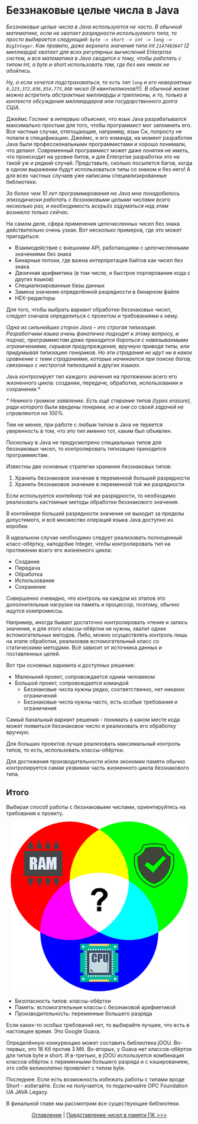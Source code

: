 Беззнаковые целые числа в Java
==============================

_Беззнаковые целые числа в Java используются не часто. В обычной математике, если не хватает разрядности используемого типа, то просто выбирается следующий: `byte -> short -> int -> long -> BigInteger`. Как правило, даже верхнего значения типа int `2147483647` (2 миллиарда) хватает для всех регулярных вычислений Enterprise систем, и вся математика в Java сводится к тому, чтобы работать с типом int, а byte и short использовать там, где без них никак не обойтись._

_Ну, а если хочется подстраховаться, то есть тип `long` и его невероятные `9,223,372,036,854,775,808` чисел (9 квинтиллионов!!!). В обычной жизни можно встретить абстрактные миллиарды и триллионы, и то, только в контексте обсуждения миллиардеров или государственного долга США._

Джеймс Гослинг в интервью объяснил, что язык Java разрабатывался максимально простым для того, чтобы программист мог запомнить его. Все частные случаи, отягощающие, например, язык Си, попросту не попали в спецификацию. Джеймс, и его команда, на момент разработки Java были профессиональными программистами и хорошо понимали, что делают. Современный программист может даже понятия не иметь, что происходит на уровне битов, и для Enterprise разработки это не такой уж и редкий случай. Представьте, сколько посыпется багов, когда в одном выражении будут использоваться типы со знаком и без него! А для всех частных случаев уже написаны специализированные библиотеки.

_За более чем 10 лет программирования на Java мне понадобилось эпизодически работать с беззнаковыми целыми числами всего несколько раз, и необходимость всерьёз задуматься над этим возникла только сейчас._

На самом деле, сфера применения целочисленных чисел без знака действительно очень узкая. Вот несколько примеров, где это может пригодиться:

*	Взаимодействие с внешними API, работающими с целочисленными значениями без знака
*	Бинарные потоки, где важна интерпретация байтов как чисел без знака
*	Двоичная арифметика (в том числе, и быстрое портирование кода с других языков)
*	Специализированные базы данных
*	Замена значения определённой разрядности в бинарном файле
*	HEX-редакторы

Для того, чтобы выбрать вариант обработки беззнаковых чисел, следует сначала определиться с проектом и требованиями к нему.

_Одна из сильнейших сторон Java – это строгая типизация. Разработчики языка очень фанатично подходят к этому вопросу, и подчас, программистам даже приходится бороться с навязываемыми ограничениями, скрывая предупреждения, вручную приводя типы, или придумывая типизацию генериков. Но эти страдания не идут ни в какое сравнение с теми страданиями, которые начинаются при поиске багов, связанных с нестрогой типизацией в других языках._

Java контролирует тип каждого значения на протяжении всего его жизненного цикла: создании, передаче, обработке, использовании и сохранении.*

_* Немного громкое заявление. Есть ещё стирание типов (types erasure), ради которого были введены генерики, но и они со своей задачей не справляются на 100%._

Тем не менее, при работе с любым типом в Java не теряется уверенность в том, что это тип именно тот, каким был объявлен.

Поскольку в Java не предусмотрено специальных типов для беззнаковых чисел, то контролировать типизацию приходится программистам.

Известны две основные стратегии хранения беззнаковых типов:

1.	Хранить беззнаковое значение в переменной большей разрядности
2.	Хранить беззнаковое значение в переменной той же разрядности

Если используется контейнер той же разрядности, то необходимо реализовать кастомные методы обработки беззнакового значения.

В контейнере большей разрядности значение не выходит за пределы допустимого, и всё множество операций языка Java доступно из коробки.

В идеальном случае необходимо следует реализовать полноценный класс-обёртку, наподобие Integer, чтобы контролировать тип на протяжении всего его жизненного цикла: 

*	Создание
*	Передача
*	Обработка
*	Использование
*	Сохранение

Совершенно очевидно, что контроль на каждом из этапов это дополнительные нагрузки на память и процессор, поэтому, обычно ищутся компромиссы.

Например, иногда бывает достаточно контролировать чтение и запись значения, и для этого классы-обёртки не нужны, хватит одних вспомогательных методов. Либо, можно осуществлять контроль лишь на этапе обработки, реализовав вспомогательный класс со статическими методами. Всё зависит от источника данных и поставленных целей.

Вот три основных варианта и доступных решения:

*	Маленький проект, сопровождается одним человеком
*	Большой проект, сопровождается командой
    *	Беззнаковые числа нужны редко, соответственно, нет никаких ограничений
    *	Беззнаковые числа нужны часто, есть особые требования и ограничения

Самый банальный вариант решения - понимать в каком месте кода может появиться беззнаковое число и реализовать его обработку вручную.

Для больших проектов лучше реализовать максимальный контроль типов, то есть, использовать классы-обёртки.

Для достижения производительности и/или экономии памяти обычно контролируется самая уязвимая часть жизненного цикла беззнакового типа.

Итого
-----

Выбирая способ работы с беззнаковыми числами, ориентируйтесь на требования к проекту.

<p align="center">
   <img src="rgb.png" />
</p>

* Безопасность типов: классы-обёртки
* Память: вспомогательные классы с беззнаковой арифметикой
* Производительность: переменные большего разряда

Если каких-то особых требований нет, то выбирайте лучшее, что есть в настоящее время. Это Google Guava.

Определённую конкуренцию может составить библиотека jOOU. Во-первых, это 18 Кб против 3 Мб. Во-вторых, у Guava нет классов-обёрток для типов byte и short. И в-третьих, в jOOU используется комбинация классов обёрток с переменными большего разряда и с кэшированием, это себя великолепно проявляет с типом byte.

Последнее. Если есть возможность избежать работы с типами вроде Short - избегайте. Если не получается, то подключайте OPC Foundation UA JAVA Legacy.

В финальной главе мы рассмотрим все существующие библиотеки.

<div align="center">
   
   <a href="toc.md">Оглавление</a> | <a href="numbers-in-memory.md">Представление чисел в памяти ПК >>></a>
</div>
